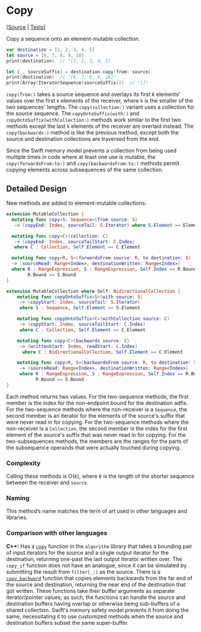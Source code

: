 # Copy

[[Source](../Sources/Algorithms/Copy.swift) |
 [Tests](../Tests/SwiftAlgorithmsTests/CopyTests.swift)]

Copy a sequence onto an element-mutable collection.

```swift
var destination = [1, 2, 3, 4, 5]
let source = [6, 7, 8, 9, 10]
print(destination)  // "[1, 2, 3, 4, 5]

let (_, sourceSuffix) = destination.copy(from: source)
print(destination)  // "[6, 7, 8, 9, 10]"
print(Array(IteratorSequence(sourceSuffix)))  // "[]"
```

`copy(from:)` takes a source sequence and overlays its first *k* elements'
values over the first `k` elements of the receiver, where `k` is the smaller of
the two sequences' lengths.  The `copy(collection:)` variant uses a collection
for the source sequence.  The `copyOntoSuffix(with:)` and
`copyOntoSuffix(withCollection:)` methods work similar to the first two methods
except the last `k` elements of the receiver are overlaid instead.  The
`copy(backwards:)` method is like the previous method, except both the source
and destination collections are traversed from the end.

Since the Swift memory model prevents a collection from being used multiple
times in code where at least one use is mutable, the `copy(forwardsFrom:to:)`
and `copy(backwardsFrom:to:)` methods permit copying elements across
subsequences of the same collection.

## Detailed Design

New methods are added to element-mutable collections:

```swift
extension MutableCollection {
  mutating func copy<S: Sequence>(from source: S)
   -> (copyEnd: Index, sourceTail: S.Iterator) where S.Element == Element

  mutating func copy<C>(collection: C)
   -> (copyEnd: Index, sourceTailStart: C.Index)
   where C : Collection, Self.Element == C.Element

  mutating func copy<R, S>(forwardsFrom source: R, to destination: S)
  -> (sourceRead: Range<Index>, destinationWritten: Range<Index>)
  where R : RangeExpression, S : RangeExpression, Self.Index == R.Bound,
        R.Bound == S.Bound
}

extension MutableCollection where Self: BidirectionalCollection {
    mutating func copyOntoSuffix<S>(with source: S)
     -> (copyStart: Index, sourceTail: S.Iterator)
     where S : Sequence, Self.Element == S.Element

    mutating func copyOntoSuffix<C>(withCollection source: C)
     -> (copyStart: Index, sourceTailStart: C.Index)
     where C : Collection, Self.Element == C.Element

    mutating func copy<C>(backwards source: C)
     -> (writtenStart: Index, readStart: C.Index)
      where C : BidirectionalCollection, Self.Element == C.Element

    mutating func copy<R, S>(backwardsFrom source: R, to destination: S)
     -> (sourceRead: Range<Index>, destinationWritten: Range<Index>)
     where R : RangeExpression, S : RangeExpression, Self.Index == R.Bound,
           R.Bound == S.Bound
}
```

Each method returns two values.  For the two-sequence methods, the first member
is the index for the non-endpoint bound for the destination adfix.  For the
two-sequence methods where the non-receiver is a `Sequence`, the second member
is an iterator for the elements of the source's suffix that were never read in
for copying.  For the two-sequence methods where the non-receiver is a
`Collection`, the second member is the index for the first element of the
source's suffix that was never read in for copying.  For the two-subsequences
methods, the members are the ranges for the parts of the subsequence operands
that were actually touched during copying.

### Complexity

Calling these methods is O(_k_), where _k_ is the length of the shorter
sequence between the receiver and `source`.

### Naming

This method’s name matches the term of art used in other languages and
libraries.

### Comparison with other languages

**C++:** Has a [`copy`][C++Copy] function in the `algorithm` library that takes
a bounding pair of input iterators for the source and a single output iterator
for the destination, returning one-past the last output iterator written over.
The `copy_if` function does not have an analogue, since it can be simulated by
submitting the result from `filter(_:)` as the source.  There is a
[`copy_backward`][C++CopyBackward] function that copies elements backwards from
the far end of the source and destination, returning the near end of the
destination that got written.  These functions take their buffer arguments as
separate iterator/pointer values; as such, the functions can handle the source
and destination buffers having overlap or otherwise being sub-buffers of a
shared collection.  Swift's memory safety model prevents it from doing the
same, necessitating it to use customized methods when the source and
destination buffers subset the same super-buffer.

<!-- Link references for other languages -->

[C++Copy]: https://en.cppreference.com/w/cpp/algorithm/copy
[C++CopyBackward]: https://en.cppreference.com/w/cpp/algorithm/copy_backward